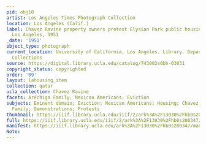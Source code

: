 ```yaml
---
pid: obj10
artist: Los Angeles Times Photograph Collection
location: Los Angeles (Calif.)
label: Chavez Ravine property owners protest Elysian Park public housing development,
  Los Angeles, 1951
_date: '1951'
object_type: photograph
current_location: University of California, Los Angeles. Library. Department of Special
  Collections
source: https://digital.library.ucla.edu/catalog/743002s0bh-03031
copyright_status: copyrighted
order: '09'
layout: lahousing_item
collection: qatar
ucla_collection: Chavez Ravine
facets: Aréchiga Family; Mexican Americans; Eviction
subjects: Eminent domain; Eviction; Mexican Americans; Housing; Chavez Ravine; Aréchiga
  Family; Demonstrations; Protests
thumbnail: https://iiif.library.ucla.edu/iiif/2/ark%3A%2F13030%2Fhb0s200347/full/250,/0/default.jpg
full: https://iiif.library.ucla.edu/iiif/2/ark%3A%2F13030%2Fhb0s200347/full/full/0/default.jpg
manifest: https://iiif.library.ucla.edu/ark%3A%2F13030%2Fhb0s200347/manifest
Note: 
---
```


